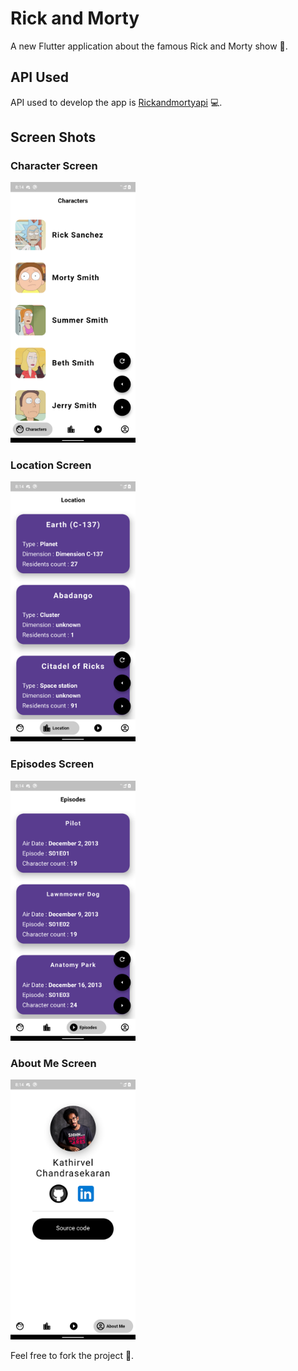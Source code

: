 # Rick and Morty

A new Flutter application about the famous Rick and Morty show 🍻.

## API Used

API used to develop the app is [Rickandmortyapi](https://rickandmortyapi.com/documentation/#rest) 💻.

## Screen Shots

### Character Screen
<img src="Screenshots/Characters.png" width="200">

### Location Screen
<img src="Screenshots/Location.png" width="200">

### Episodes Screen
<img src="Screenshots/Episodes.png" width="200">

### About Me Screen
<img src="Screenshots/About%20Me.png" width="200">

Feel free to fork the project 🙌.
